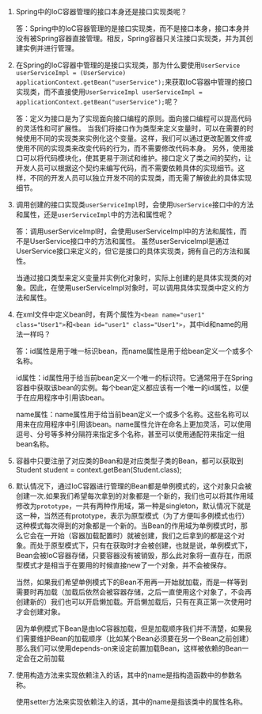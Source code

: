 1. Spring中的IoC容器管理的接口本身还是接口实现类呢？

   答：Spring中的IoC容器管理的是接口实现类，而不是接口本身，接口本身并没有被Spring容器直接管理。相反，Spring容器只关注接口实现类，并为其创建实例并进行管理。
2. 在Spring的IoC容器中管理的是接口实现类，那为什么要使用`UserService userServiceImpl = (UserService) applicationContext.getBean("userService");`来获取IoC容器中管理的接口实现类，而不直接使用`UserServiceImpl userServiceImpl = applicationContext.getBean("userService");`呢？
   
   答：定义为接口是为了实现面向接口编程的原则。面向接口编程可以提高代码的灵活性和可扩展性。 当我们将接口作为类型来定义变量时，可以在需要的时候使用不同的实现类来实例化这个变量。这样，我们可以通过更改配置文件或使用不同的实现类来改变代码的行为，而不需要修改代码本身。 另外，使用接口可以将代码模块化，使其更易于测试和维护。接口定义了类之间的契约，让开发人员可以根据这个契约来编写代码，而不需要依赖具体的实现细节。这样，不同的开发人员可以独立开发不同的实现类，而无需了解彼此的具体实现细节。
3. 调用创建的接口实现类`userServiceImpl`时，会使用`UserService`接口中的方法和属性，还是`userServiceImpl`中的方法和属性呢？

   答：调用userServiceImpl时，会使用userServiceImpl中的方法和属性，而不是UserService接口中的方法和属性。
   虽然userServiceImpl是通过UserService接口来定义的，但它是接口的具体实现类，拥有自己的方法和属性。
   
   当通过接口类型来定义变量并实例化对象时，实际上创建的是具体实现类的对象。因此，在使用userServiceImpl对象时，可以调用具体实现类中定义的方法和属性。
4. 在xml文件中定义bean时，有两个属性为`<bean name="user1" class="User1">`和`<bean id="user1" class="User1">`，其中id和name的用法一样吗？
   
   答：id属性是用于唯一标识bean，而name属性是用于给bean定义一个或多个名称。
   
   id属性：id属性用于给当前bean定义一个唯一的标识符。它通常用于在Spring容器中获取该bean的实例。每个bean定义都应该有一个唯一的id属性，以便于在应用程序中引用该bean。

   name属性：name属性用于给当前bean定义一个或多个名称。这些名称可以用来在应用程序中引用该bean。name属性允许在命名上更加灵活，可以使用逗号、分号等多种分隔符来指定多个名称，甚至可以使用通配符来指定一组bean名称。
5. 容器中只要注册了对应类的Bean和是对应类型子类的Bean，都可以获取到
   Student student = context.getBean(Student.class);
6. 默认情况下，通过IoC容器进行管理的Bean都是单例模式的，这个对象只会被创建一次.如果我们希望每次拿到的对象都是一个新的，我们也可以将其作用域修改为`prototype`，一共有两种作用域，第一种是singleton，默认情况下就是这一种，当然还有prototype，表示为原型模式（为了方便叫多例模式也行）这种模式每次得到的对象都是一个新的。当Bean的作用域为单例模式时，那么它会在一开始（容器加载配置时）就被创建，我们之后拿到的都是这个对象。而处于原型模式下，只有在获取时才会被创建，也就是说，单例模式下，Bean会被IoC容器存储，只要容器没有被销毁，那么此对象将一直存在，而原型模式才是相当于在要用的时候直接new了一个对象，并不会被保存。

   当然，如果我们希望单例模式下的Bean不用再一开始就加载，而是一样等到需要时再加载（加载后依然会被容器存储，之后一直使用这个对象了，不会再创建新的）我们也可以开启懒加载。开启懒加载后，只有在真正第一次使用时才会创建对象。

   因为单例模式下Bean是由IoC容器加载，但是加载顺序我们并不清楚，如果我们需要维护Bean的加载顺序（比如某个Bean必须要在另一个Bean之前创建）那么我们可以使用depends-on来设定前置加载Bean，这样被依赖的Bean一定会在之前加载
7. 使用构造方法来实现依赖注入的话，其中的name是指构造函数中的参数名称。

   使用setter方法来实现依赖注入的话，其中的name是指该类中的属性名称。
